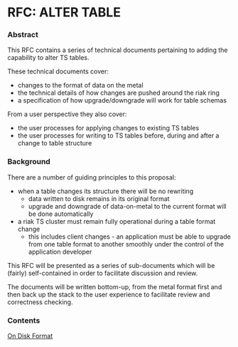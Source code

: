 # RFC: ALTER TABLE

### Abstract

This RFC contains a series of technical documents pertaining to adding the capability to alter TS tables.

These technical documents cover:
* changes to the format of data on the metal
* the technical details of how changes are pushed around the riak ring
* a specification of how upgrade/downgrade will work for table schemas

From a user perspective they also cover:
* the user processes for applying changes to existing TS tables
* the user processes for writing to TS tables before, during and after a change to table structure

### Background

There are a number of guiding principles to this proposal:
* when a table changes its structure there will be no rewriting
    * data written to disk remains in its original format
    * upgrade and downgrade of data-on-metal to the current format will be done automatically
* a riak TS cluster must remain fully operational during a table format change
    * this includes client changes - an application must be able to upgrade from one table format to another smoothly under the control of the application developer

This RFC will be presented as a series of sub-documents which will be (fairly) self-contained in order to facilitate discussion and review.

The documents will be written bottom-up, from the metal format first and then back up the stack to the user experience to facilitate review and correctness checking.

### Contents

[On Disk Format](./on_disk_format.md)